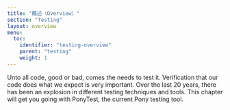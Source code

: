 ```yaml
---
title: "概述（Overview）"
section: "Testing"
layout: overview
menu:
  toc:
    identifier: "testing-overview"
    parent: "testing"
    weight: 1
---
```


Unto all code, good or bad, comes the needs to test it. Verification that our code does what we expect is very important. Over the last 20 years, there has been an explosion in different testing techniques and tools. This chapter will get you going with PonyTest, the current Pony testing tool.
